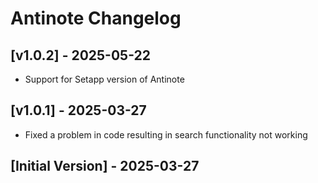# Antinote Changelog

## [v1.0.2] - 2025-05-22
- Support for Setapp version of Antinote

## [v1.0.1] - 2025-03-27
- Fixed a problem in code resulting in search functionality not working

## [Initial Version] - 2025-03-27
